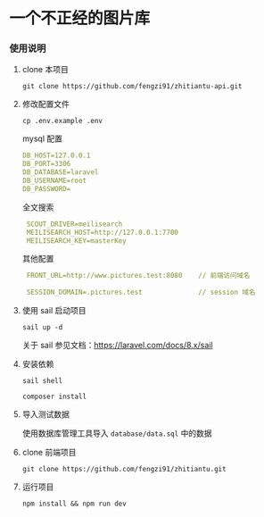 # 一个不正经的图片库


### 使用说明

1. clone 本项目

    `git clone https://github.com/fengzi91/zhitiantu-api.git`

2. 修改配置文件
    
    `cp .env.example .env`
    
    mysql 配置
    ```yaml
    DB_HOST=127.0.0.1
    DB_PORT=3306
    DB_DATABASE=laravel
    DB_USERNAME=root
    DB_PASSWORD=
    ```
   全文搜索
   ```yaml
    SCOUT_DRIVER=meilisearch
    MEILISEARCH_HOST=http://127.0.0.1:7700
    MEILISEARCH_KEY=masterKey
    ```
   其他配置
   ```yaml
    FRONT_URL=http://www.pictures.test:8080    // 前端访问域名
    
    SESSION_DOMAIN=.pictures.test              // session 域名
    ```

2. 使用 sail 启动项目
    
    ```sail up -d```
    
    关于 sail 参见文档：https://laravel.com/docs/8.x/sail
    
3. 安装依赖

   `sail shell`
   
   `composer install`
      
4. 导入测试数据

    使用数据库管理工具导入 `database/data.sql` 中的数据

5. clone 前端项目
    
    ```
   git clone https://github.com/fengzi91/zhitiantu.git
    ``` 
   
7. 运行项目

    `npm install && npm run dev`        
   
